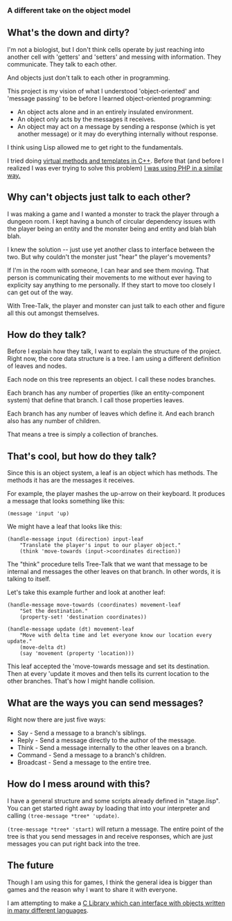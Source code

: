 ### A different take on the object model

## What's the down and dirty?

I'm not a biologist, but I don't think cells operate by just reaching into
another cell with 'getters' and 'setters' and messing with information. They
communicate. They talk to each other. 

And objects just don't talk to each other in programming.

This project is my vision of what I understood 'object-oriented' and 'message
passing' to be before I learned object-oriented programming:

* An object acts alone and in an entirely insulated environment. 
* An object only acts by the messages it receives.
* An object may act on a message by sending a response (which is yet another message) or it may do 
everything internally without response.

I think using Lisp allowed me to get right to the fundamentals.

I tried doing [virtual methods and templates in C++](https://github.com/rlt3/Messaging/blob/master/src/messageable.hpp "c++ mess"). 
Before that (and before I realized I was ever trying to solve this problem) [I was
using PHP in a similar way.](https://github.com/rlt3/Stream "sphagetti php")

## Why can't objects just talk to each other?

I was making a game and I wanted a monster to track the player through a
dungeon room. I kept having a bunch of circular dependency issues with the
player being an entity and the monster being and entity and blah blah blah. 

I knew the solution -- just use yet another class to interface between the two.
But why couldn't the monster just "hear" the player's movements? 

If I'm in the room with someone, I can hear and see them moving. That person is
communicating their movements to me without ever having to explicity say
anything to me personally. If they start to move too closely I can get out of
the way.

With Tree-Talk, the player and monster can just talk to each other and figure
all this out amongst themselves.

## How do they talk?

Before I explain how they talk, I want to explain the structure of the project.
Right now, the core data structure is a tree. I am using a different definition
of leaves and nodes.

Each node on this tree represents an object. I call these nodes branches.

Each branch has any number of properties (like an entity-component system) that
define that branch. I call those properties leaves.

Each branch has any number of leaves which define it. And each branch also has
any number of children.

That means a tree is simply a collection of branches.

## That's cool, but how do they talk?

Since this is an object system, a leaf is an object which has methods. The
methods it has are the messages it receives.

For example, the player mashes the up-arrow on their keyboard. It produces a
message that looks something like this:

    (message 'input 'up)

We might have a leaf that looks like this:

    (handle-message input (direction) input-leaf
        "Translate the player's input to our player object."
        (think 'move-towards (input->coordinates direction))

The "think" procedure tells Tree-Talk that we want that message to be internal
and messages the other leaves on that branch. In other words, it is talking to
itself.

Let's take this example further and look at another leaf:

    (handle-message move-towards (coordinates) movement-leaf
        "Set the destination."
        (property-set! 'destination coordinates))

    (handle-message update (dt) movement-leaf
        "Move with delta time and let everyone know our location every update."
        (move-delta dt)
        (say 'movement (property 'location)))

This leaf accepted the 'move-towards message and set its destination. Then at
every 'update it moves and then tells its current location to the other
branches. That's how I might handle collision.

## What are the ways you can send messages?

Right now there are just five ways:

* Say - Send a message to a branch's siblings.
* Reply - Send a message directly to the author of the message.
* Think - Send a message internally to the other leaves on a branch.
* Command - Send a message to a branch's children.
* Broadcast - Send a message to the entire tree.

## How do I mess around with this?

I have a general structure and some scripts already defined in "stage.lisp".
You can get started right away by loading that into your interpreter and 
calling `(tree-message *tree* 'update)`.

`(tree-message *tree* 'start)` will return a message. The entire point of the
tree is that you send messages in and receive responses, which are just
messages you can put right back into the tree.

## The future

Though I am using this for games, I think the general idea is bigger than
games and the reason why I want to share it with everyone.

I am attempting to make a [C Library which can interface with objects
written in many different languages](https://github.com/rlt3/tree-talk-c "tree-talk-c").
